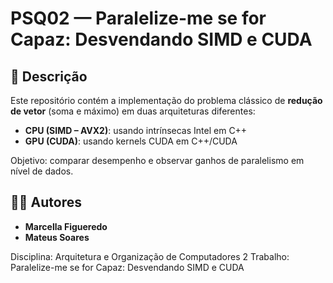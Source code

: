 # PSQ02 — Paralelize-me se for Capaz: Desvendando SIMD e CUDA

## 📌 Descrição
Este repositório contém a implementação do problema clássico de **redução de vetor** (soma e máximo) em duas arquiteturas diferentes:

- **CPU (SIMD – AVX2)**: usando intrínsecas Intel em C++  
- **GPU (CUDA)**: usando kernels CUDA em C++/CUDA

Objetivo: comparar desempenho e observar ganhos de paralelismo em nível de dados.

## 👨‍💻 Autores

- **Marcella Figueredo** 
- **Mateus Soares**

Disciplina: Arquitetura e Organização de Computadores 2
Trabalho: Paralelize-me se for Capaz: Desvendando SIMD e CUDA


